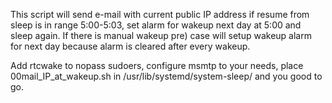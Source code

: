 
This script will send e-mail with current public IP address if resume from sleep is in range 5:00-5:03, set alarm for wakeup next day at 5:00 and sleep again.
If there is manual wakeup pre) case will setup wakeup alarm for next day because alarm is cleared after every wakeup.

Add rtcwake to nopass sudoers, configure msmtp to your needs, place 00mail_IP_at_wakeup.sh in /usr/lib/systemd/system-sleep/ and you good to go.


